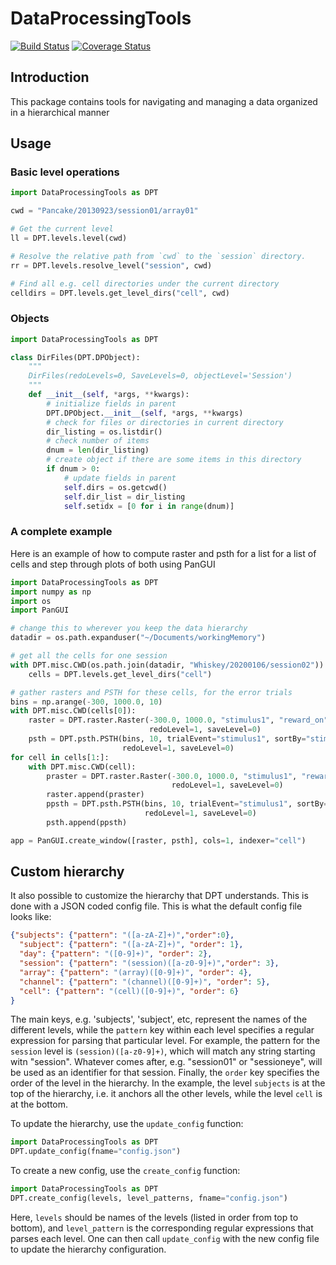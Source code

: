 # DataProcessingTools

[![Build Status](https://travis-ci.com/grero/DataProcessingTools.svg?branch=master)](https://travis-ci.com/grero/DataProcessingTools)
[![Coverage Status](https://coveralls.io/repos/github/grero/DataProcessingTools/badge.svg?branch=master)](https://coveralls.io/github/grero/DataProcessingTools?branch=master)

## Introduction
This package contains tools for navigating and managing a data organized in a hierarchical manner

## Usage

### Basic level operations
```python
import DataProcessingTools as DPT

cwd = "Pancake/20130923/session01/array01"

# Get the current level
ll = DPT.levels.level(cwd)

# Resolve the relative path from `cwd` to the `session` directory.
rr = DPT.levels.resolve_level("session", cwd)

# Find all e.g. cell directories under the current directory
celldirs = DPT.levels.get_level_dirs("cell", cwd)
```

### Objects
```python
import DataProcessingTools as DPT

class DirFiles(DPT.DPObject):
    """
    DirFiles(redoLevels=0, SaveLevels=0, objectLevel='Session')
    """
    def __init__(self, *args, **kwargs):
        # initialize fields in parent
        DPT.DPObject.__init__(self, *args, **kwargs)
        # check for files or directories in current directory
        dir_listing = os.listdir()
        # check number of items
        dnum = len(dir_listing)
        # create object if there are some items in this directory
        if dnum > 0:
            # update fields in parent
            self.dirs = os.getcwd()
            self.dir_list = dir_listing
            self.setidx = [0 for i in range(dnum)] 
```

### A complete example
Here is an example of how to compute raster and psth for a list for a list of
cells and step through plots of both using PanGUI

```python
import DataProcessingTools as DPT
import numpy as np
import os
import PanGUI

# change this to wherever you keep the data hierarchy
datadir = os.path.expanduser("~/Documents/workingMemory")

# get all the cells for one session
with DPT.misc.CWD(os.path.join(datadir, "Whiskey/20200106/session02")):
    cells = DPT.levels.get_level_dirs("cell")

# gather rasters and PSTH for these cells, for the error trials
bins = np.arange(-300, 1000.0, 10)
with DPT.misc.CWD(cells[0]):
    raster = DPT.raster.Raster(-300.0, 1000.0, "stimulus1", "reward_on", "stimulus1",
                               redoLevel=1, saveLevel=0)
    psth = DPT.psth.PSTH(bins, 10, trialEvent="stimulus1", sortBy="stimulus1", trialType="reward_on",
                         redoLevel=1, saveLevel=0)
for cell in cells[1:]:
    with DPT.misc.CWD(cell):
        praster = DPT.raster.Raster(-300.0, 1000.0, "stimulus1", "reward_on", "stimulus1",
                                    redoLevel=1, saveLevel=0)
        raster.append(praster)
        ppsth = DPT.psth.PSTH(bins, 10, trialEvent="stimulus1", sortBy="stimulus1", trialType="reward_on",
                              redoLevel=1, saveLevel=0)
        psth.append(ppsth)

app = PanGUI.create_window([raster, psth], cols=1, indexer="cell")
```

## Custom hierarchy

It also possible to customize the hierarchy that DPT understands. This is done with a JSON coded config file. This is what 
the default config file looks like:

```json
{"subjects": {"pattern": "([a-zA-Z]+)","order":0},
  "subject": {"pattern": "([a-zA-Z]+)", "order": 1},
  "day": {"pattern": "([0-9]+)", "order": 2},
  "session": {"pattern": "(session)([a-z0-9]+)","order": 3},
  "array": {"pattern": "(array)([0-9]+)", "order": 4},
  "channel": {"pattern": "(channel)([0-9]+)", "order": 5},
  "cell": {"pattern": "(cell)([0-9]+)", "order": 6}
}
```

The main keys, e.g. 'subjects', 'subject', etc, represent the names of the different levels, while the `pattern` key within each level
specifies a regular expression for parsing that particular level. For example, the pattern for the `session` level is `(session)([a-z0-9]+)`,
which will match any string starting witn "session". Whatever comes after, e.g. "session01" or "sessioneye", will be used as an identifier for that session. Finally, the `order` key specifies the order of the level in the hierarchy. In the example, the level `subjects` is at the top of the hierarchy, i.e. it anchors all the other levels, while the level `cell` is at the bottom.

To update the hierarchy, use the `update_config` function:

```python
import DataProcessingTools as DPT
DPT.update_config(fname="config.json")
```

To create a new config, use the `create_config` function:

```python
import DataProcessingTools as DPT
DPT.create_config(levels, level_patterns, fname="config.json")
```

Here, `levels` should be names of the levels (listed in order from top to bottom), and `level_pattern` is the corresponding regular expressions that parses each level. One can then call `update_config` with the new config file to update the hierarchy configuration.

```
